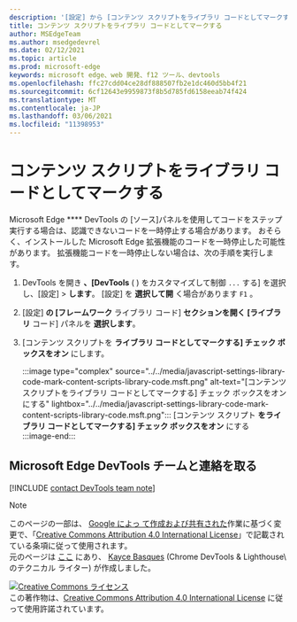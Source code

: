 ```yaml
---
description: '[設定] から [コンテンツ スクリプトをライブラリ コードとしてマークする] を有効>フレームワーク ライブラリ コードを使用します。'
title: コンテンツ スクリプトをライブラリ コードとしてマークする
author: MSEdgeTeam
ms.author: msedgedevrel
ms.date: 02/12/2021
ms.topic: article
ms.prod: microsoft-edge
keywords: microsoft edge、web 開発、f12 ツール、devtools
ms.openlocfilehash: ffc27cdd04ce28df888507fb2e1dc460d5bb4f21
ms.sourcegitcommit: 6cf12643e9959873f8b5d785fd6158eeab74f424
ms.translationtype: MT
ms.contentlocale: ja-JP
ms.lasthandoff: 03/06/2021
ms.locfileid: "11398953"
---
```

<!-- Copyright Kayce Basques 

   Licensed under the Apache License, Version 2.0 (the "License");
   you may not use this file except in compliance with the License.
   You may obtain a copy of the License at

       https://www.apache.org/licenses/LICENSE-2.0

   Unless required by applicable law or agreed to in writing, software
   distributed under the License is distributed on an "AS IS" BASIS,
   WITHOUT WARRANTIES OR CONDITIONS OF ANY KIND, either express or implied.
   See the License for the specific language governing permissions and
   limitations under the License.  -->

# <a name="mark-content-scripts-as-library-code"></a>コンテンツ スクリプトをライブラリ コードとしてマークする  

Microsoft Edge **** DevTools の [ソース][][DevToolsJavascriptStepThroughCode]パネルを使用してコードをステップ実行する場合は、認識できないコードを一時停止する場合があります。  おそらく、インストールした Microsoft Edge 拡張機能のコードを一時停止した可能性があります。  拡張機能コードを一時停止しない場合は、次の手順を実行します。  

1.  DevTools を開き **、[DevTools** \( \) をカスタマイズして制御 `...` する] を選択し、[設定] > **します**。  [設定] を **選択して開** く場合があります `F1` 。  

1.  [設定] **の [フレームワーク** ライブラリ コード] **セクションを開く [ライブラリ** コード] パネルを **選択します**。  
1.  [コンテンツ スクリプトを **ライブラリ コードとしてマークする] チェック ボックスをオン** にします。  
    
    :::image type="complex" source="../../media/javascript-settings-library-code-mark-content-scripts-library-code.msft.png" alt-text="[コンテンツ スクリプトをライブラリ コードとしてマークする] チェック ボックスをオンにする" lightbox="../../media/javascript-settings-library-code-mark-content-scripts-library-code.msft.png":::
       [コンテンツ スクリプト **をライブラリ コードとしてマークする] チェック ボックスをオン** にする  
    :::image-end:::  
    
## <a name="getting-in-touch-with-the-microsoft-edge-devtools-team"></a>Microsoft Edge DevTools チームと連絡を取る  

[!INCLUDE [contact DevTools team note](../../includes/contact-devtools-team-note.md)]  

<!-- links -->  

[DevToolsJavascriptStepThroughCode]: ../index.md#step-4-step-through-the-code "手順 4: コードをステップ実行する - Microsoft Edge DevTools の JavaScript のデバッグの|Microsoft Docs"  

> [!NOTE]
> このページの一部は、 [Google によっ て作成および共有された][GoogleSitePolicies]作業に基づく変更で、「[Creative Commons Attribution 4.0 International License][CCA4IL]」で記載されている条項に従って使用されます。  
> 元のページは [ここ](https://developers.google.com/web/tools/chrome-devtools/javascript/guides/blackbox-chrome-extension-scripts) にあり、 [Kayce Basques][KayceBasques] \(Chrome DevTools \& Lighthouse\ のテクニカル ライター) が作成しました。  

[![Creative Commons ライセンス][CCby4Image]][CCA4IL]  
この著作物は、[Creative Commons Attribution 4.0 International License][CCA4IL] に従って使用許諾されています。  

[CCA4IL]: https://creativecommons.org/licenses/by/4.0  
[CCby4Image]: https://i.creativecommons.org/l/by/4.0/88x31.png  
[GoogleSitePolicies]: https://developers.google.com/terms/site-policies  
[KayceBasques]: https://developers.google.com/web/resources/contributors/kaycebasques  
